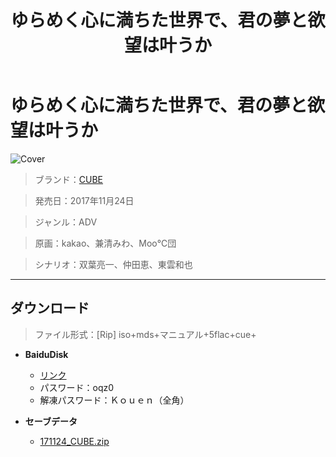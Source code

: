 ﻿---
layout: mypost
title: ゆらめく心に満ちた世界で、君の夢と欲望は叶うか
categories: [CUBE]
---

# ゆらめく心に満ちた世界で、君の夢と欲望は叶うか

![Cover](171124_CUBE.jpg)

> ブランド：<a href="http://www.cuffs-cube.jp/" target="_blank">CUBE</a>

> 発売日：2017年11月24日

> ジャンル：ADV

> 原画：kakao、兼清みわ、Moo℃団

> シナリオ：双葉亮一、仲田恵、東雲和也

---
## ダウンロード
> ファイル形式：[Rip] iso+mds+マニュアル+5flac+cue+

  - **BaiduDisk**

    - [リンク](https://pan.baidu.com/s/1YaGtWN8f8haa9xcE4S9j1g)
    - パスワード：oqz0
    - 解凍パスワード：Ｋｏｕｅｎ（全角）
  - **セーブデータ**

    - [171124_CUBE.zip](171124_CUBE.zip)
